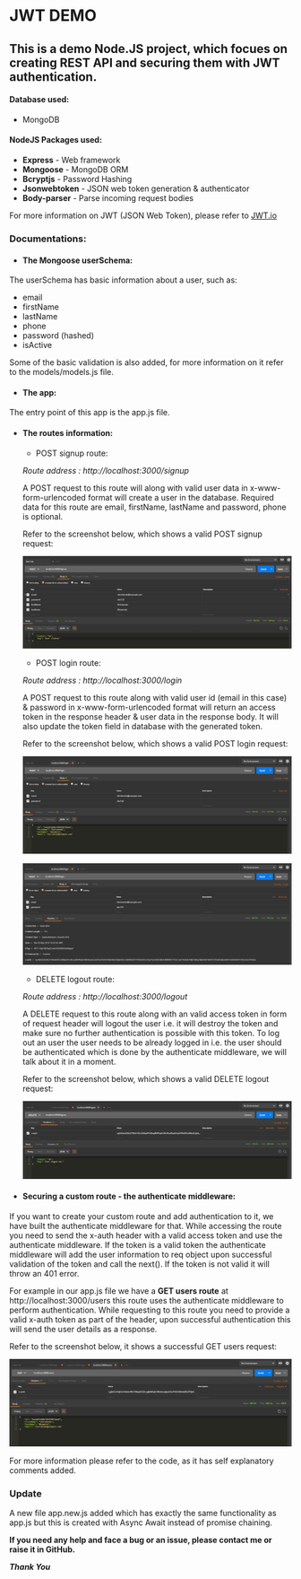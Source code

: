 # JWT DEMO
## This is a demo Node.JS project, which focues on creating REST API and securing them with JWT authentication.

#### Database used:
* MongoDB
#### NodeJS Packages used:
* __Express__ - Web framework
* __Mongoose__ - MongoDB ORM
* __Bcryptjs__ - Password Hashing
* __Jsonwebtoken__ - JSON web token generation & authenticator
* __Body-parser__ - Parse incoming request bodies


For more information on JWT (JSON Web Token), please refer to [JWT.io](https://jwt.io/)

### Documentations:

* #### The Mongoose userSchema:
The userSchema has basic information about a user, such as:
* email
* firstName
* lastName
* phone
* password (hashed)
* isActive

Some of the basic validation is also added, for more information on it refer to the models/models.js file.

* #### The app:
The entry point of this app is the app.js file.

* #### The routes information:

  * POST signup route:

  _Route address : http://localhost:3000/signup_

  A POST request to this route will along with valid user data in x-www-form-urlencoded format will create a user in the database.
  Required data for this route are email, firstName, lastName and password, phone is optional.

  Refer to the screenshot below, which shows a valid POST signup request:

  ![Image of signup](https://raw.githubusercontent.com/shirshendubhowmick/jwt-demo/master/demo-screenshots/signup.JPG)


  * POST login route:

  _Route address : http://localhost:3000/login_

  A POST request to this route along with valid user id (email in this case) & password in x-www-form-urlencoded format will return an access token in the response header & user data in the response body. It will also update the token field in database with the generated token.
  
  Refer to the screenshot below, which shows a valid POST login request:

  ![Image of login-body](https://raw.githubusercontent.com/shirshendubhowmick/jwt-demo/master/demo-screenshots/login-body.JPG)

  ![Image of login-header](https://raw.githubusercontent.com/shirshendubhowmick/jwt-demo/master/demo-screenshots/login-header.JPG)


  * DELETE logout route:

  _Route address : http://localhost:3000/logout_

  A DELETE request to this route along with an valid access token in form of request header will logout the user i.e. it will destroy the token and make sure no further authentication is possible with this token. To log out an user the user needs to be already logged in i.e. the user should be authenticated which is done by the authenticate middleware, we will talk about it in a moment.
  
  Refer to the screenshot below, which shows a valid DELETE logout request:

  ![Image of logout](https://raw.githubusercontent.com/shirshendubhowmick/jwt-demo/master/demo-screenshots/logout.JPG)


* #### Securing a custom route - the authenticate middleware:

If you want to create your custom route and add authentication to it, we have built the authenticate middleware for that. While accessing the route you need to send the x-auth header with a valid access token and use the authenticate middleware. If the token is a valid token the authenticate middleware will add the user information to req object upon successful validation of the token and call the next(). If the token is not valid it will throw an 401 error.

For example in our app.js file we have a __GET users route__ at http://localhost:3000/users this route uses the authenticate middleware to perform authentication. While requesting to this route you need to provide a valid x-auth token as part of the header, upon successful authentication this will send the user details as a response.

Refer to the screenshot below, it shows a successful GET users request:

![Image of users](https://raw.githubusercontent.com/shirshendubhowmick/jwt-demo/master/demo-screenshots/get-users.JPG)


For more information please refer to the code, as it has self explanatory comments added.

### Update
A new file app.new.js added which has exactly the same functionality as app.js but this is created with Async Await instead of promise chaining.

__If you need any help and face a bug or an issue, please contact me or raise it in GitHub.__

*__Thank You__*